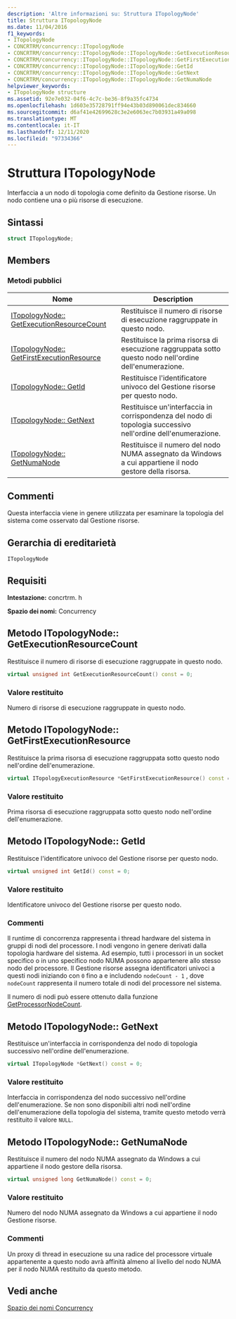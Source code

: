 ```yaml
---
description: 'Altre informazioni su: Struttura ITopologyNode'
title: Struttura ITopologyNode
ms.date: 11/04/2016
f1_keywords:
- ITopologyNode
- CONCRTRM/concurrency::ITopologyNode
- CONCRTRM/concurrency::ITopologyNode::ITopologyNode::GetExecutionResourceCount
- CONCRTRM/concurrency::ITopologyNode::ITopologyNode::GetFirstExecutionResource
- CONCRTRM/concurrency::ITopologyNode::ITopologyNode::GetId
- CONCRTRM/concurrency::ITopologyNode::ITopologyNode::GetNext
- CONCRTRM/concurrency::ITopologyNode::ITopologyNode::GetNumaNode
helpviewer_keywords:
- ITopologyNode structure
ms.assetid: 92e7e032-04f6-4c7c-be36-8f9a35fc4734
ms.openlocfilehash: 1d603e35728791ff94e43b03d890061dec834660
ms.sourcegitcommit: d6af41e42699628c3e2e6063ec7b03931a49a098
ms.translationtype: MT
ms.contentlocale: it-IT
ms.lasthandoff: 12/11/2020
ms.locfileid: "97334366"
---
```

# <a name="itopologynode-structure"></a>Struttura ITopologyNode

Interfaccia a un nodo di topologia come definito da Gestione risorse. Un nodo contiene una o più risorse di esecuzione.

## <a name="syntax"></a>Sintassi

```cpp
struct ITopologyNode;
```

## <a name="members"></a>Members

### <a name="public-methods"></a>Metodi pubblici

|Nome|Description|
|----------|-----------------|
|[ITopologyNode:: GetExecutionResourceCount](#getexecutionresourcecount)|Restituisce il numero di risorse di esecuzione raggruppate in questo nodo.|
|[ITopologyNode:: GetFirstExecutionResource](#getfirstexecutionresource)|Restituisce la prima risorsa di esecuzione raggruppata sotto questo nodo nell'ordine dell'enumerazione.|
|[ITopologyNode:: GetId](#getid)|Restituisce l'identificatore univoco del Gestione risorse per questo nodo.|
|[ITopologyNode:: GetNext](#getnext)|Restituisce un'interfaccia in corrispondenza del nodo di topologia successivo nell'ordine dell'enumerazione.|
|[ITopologyNode:: GetNumaNode](#getnumanode)|Restituisce il numero del nodo NUMA assegnato da Windows a cui appartiene il nodo gestore della risorsa.|

## <a name="remarks"></a>Commenti

Questa interfaccia viene in genere utilizzata per esaminare la topologia del sistema come osservato dal Gestione risorse.

## <a name="inheritance-hierarchy"></a>Gerarchia di ereditarietà

`ITopologyNode`

## <a name="requirements"></a>Requisiti

**Intestazione:** concrtrm. h

**Spazio dei nomi:** Concurrency

## <a name="itopologynodegetexecutionresourcecount-method"></a><a name="getexecutionresourcecount"></a> Metodo ITopologyNode:: GetExecutionResourceCount

Restituisce il numero di risorse di esecuzione raggruppate in questo nodo.

```cpp
virtual unsigned int GetExecutionResourceCount() const = 0;
```

### <a name="return-value"></a>Valore restituito

Numero di risorse di esecuzione raggruppate in questo nodo.

## <a name="itopologynodegetfirstexecutionresource-method"></a><a name="getfirstexecutionresource"></a> Metodo ITopologyNode:: GetFirstExecutionResource

Restituisce la prima risorsa di esecuzione raggruppata sotto questo nodo nell'ordine dell'enumerazione.

```cpp
virtual ITopologyExecutionResource *GetFirstExecutionResource() const = 0;
```

### <a name="return-value"></a>Valore restituito

Prima risorsa di esecuzione raggruppata sotto questo nodo nell'ordine dell'enumerazione.

## <a name="itopologynodegetid-method"></a><a name="getid"></a> Metodo ITopologyNode:: GetId

Restituisce l'identificatore univoco del Gestione risorse per questo nodo.

```cpp
virtual unsigned int GetId() const = 0;
```

### <a name="return-value"></a>Valore restituito

Identificatore univoco del Gestione risorse per questo nodo.

### <a name="remarks"></a>Commenti

Il runtime di concorrenza rappresenta i thread hardware del sistema in gruppi di nodi del processore. I nodi vengono in genere derivati dalla topologia hardware del sistema. Ad esempio, tutti i processori in un socket specifico o in uno specifico nodo NUMA possono appartenere allo stesso nodo del processore. Il Gestione risorse assegna identificatori univoci a questi nodi iniziando con `0` fino a e includendo `nodeCount - 1` , dove `nodeCount` rappresenta il numero totale di nodi del processore nel sistema.

Il numero di nodi può essere ottenuto dalla funzione [GetProcessorNodeCount](concurrency-namespace-functions.md).

## <a name="itopologynodegetnext-method"></a><a name="getnext"></a> Metodo ITopologyNode:: GetNext

Restituisce un'interfaccia in corrispondenza del nodo di topologia successivo nell'ordine dell'enumerazione.

```cpp
virtual ITopologyNode *GetNext() const = 0;
```

### <a name="return-value"></a>Valore restituito

Interfaccia in corrispondenza del nodo successivo nell'ordine dell'enumerazione. Se non sono disponibili altri nodi nell'ordine dell'enumerazione della topologia del sistema, tramite questo metodo verrà restituito il valore `NULL`.

## <a name="itopologynodegetnumanode-method"></a><a name="getnumanode"></a> Metodo ITopologyNode:: GetNumaNode

Restituisce il numero del nodo NUMA assegnato da Windows a cui appartiene il nodo gestore della risorsa.

```cpp
virtual unsigned long GetNumaNode() const = 0;
```

### <a name="return-value"></a>Valore restituito

Numero del nodo NUMA assegnato da Windows a cui appartiene il nodo Gestione risorse.

### <a name="remarks"></a>Commenti

Un proxy di thread in esecuzione su una radice del processore virtuale appartenente a questo nodo avrà affinità almeno al livello del nodo NUMA per il nodo NUMA restituito da questo metodo.

## <a name="see-also"></a>Vedi anche

[Spazio dei nomi Concurrency](concurrency-namespace.md)
